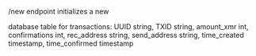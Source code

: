 /new endpoint initializes a new 

database table for transactions:
UUID string, TXID string, amount_xmr int, confirmations int, rec_address string, send_address string, time_created timestamp, time_confirmed timestamp
